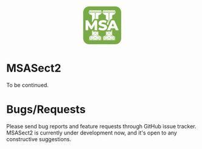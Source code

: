 <h1 align="center">  <img alt="MSASect2 Logo" width="100px" src="Msa_Sect2_170.png"> </h1>
<div align="center">
</div>

# MSASect2

To be continued. 


# Bugs/Requests

Please send bug reports and feature requests through GitHub issue tracker. MSASect2 is currently under development now, and it's open to any constructive suggestions.